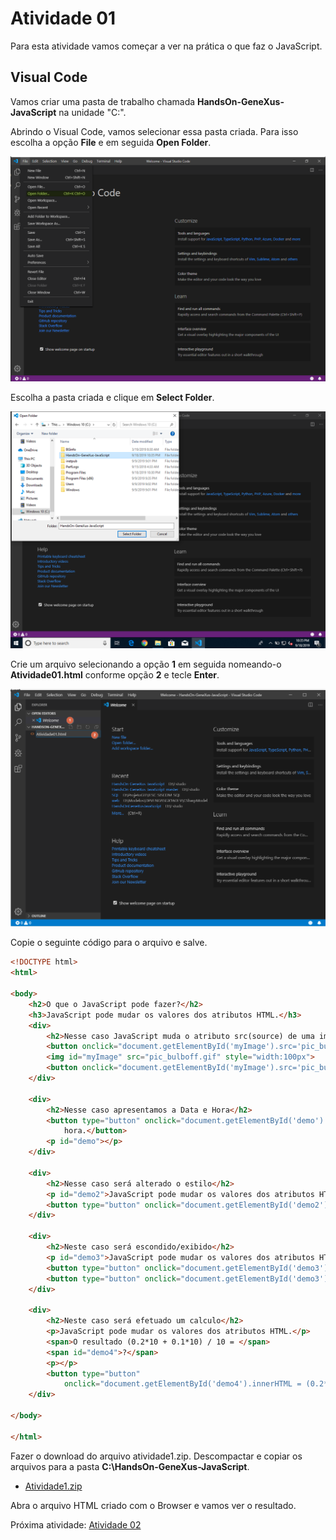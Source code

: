 # Atividade 01
Para esta atividade vamos começar a ver na prática o que faz o JavaScript.

## Visual Code

Vamos criar uma pasta de trabalho chamada **HandsOn-GeneXus-JavaScript** na unidade "C:\".

Abrindo o Visual Code, vamos selecionar essa pasta criada. Para isso escolha a opção **File** e em seguida **Open Folder**.

![Abrir Pasta](/Image/Requisitos05.png)

Escolha a pasta criada e clique em **Select Folder**.

![Escolher Pasta](/Image/Requisitos06.png)

Crie um arquivo selecionando a opção **1** em seguida nomeando-o **Atividade01.html** conforme opção **2** e tecle **Enter**.

![Criando arquivo](/Image/Requisitos07.png)

Copie o seguinte código para o arquivo e salve.

```html
<!DOCTYPE html>
<html>

<body>
    <h2>O que o JavaScript pode fazer?</h2>
    <h3>JavaScript pode mudar os valores dos atributos HTML.</h3>
    <div>
        <h2>Nesse caso JavaScript muda o atributo src(source) de uma imagem.</h2>
        <button onclick="document.getElementById('myImage').src='pic_bulbon.gif'">Ligar</button>
        <img id="myImage" src="pic_bulboff.gif" style="width:100px">
        <button onclick="document.getElementById('myImage').src='pic_bulboff.gif'">Desligar</button>
    </div>

    <div>
        <h2>Nesse caso apresentamos a Data e Hora</h2>
        <button type="button" onclick="document.getElementById('demo').innerHTML = Date()">Clique para exibir a data e
            hora.</button>
        <p id="demo"></p>
    </div>

    <div>
        <h2>Nesse caso será alterado o estilo</h2>
        <p id="demo2">JavaScript pode mudar os valores dos atributos HTML.</p>
        <button type="button" onclick="document.getElementById('demo2').style.fontSize='35px'">Clique!</button>
    </div>

    <div>
        <h2>Neste caso será escondido/exibido</h2>
        <p id="demo3">JavaScript pode mudar os valores dos atributos HTML.</p>
        <button type="button" onclick="document.getElementById('demo3').style.display='none'">Esconder</button>
        <button type="button" onclick="document.getElementById('demo3').style.display='block'">Exibir</button>
    </div>

    <div>
        <h2>Neste caso será efetuado um calculo</h2>
        <p>JavaScript pode mudar os valores dos atributos HTML.</p>
        <span>O resultado (0.2*10 + 0.1*10) / 10 = </span>
        <span id="demo4">?</span>
        <p></p>
        <button type="button"
            onclick="document.getElementById('demo4').innerHTML = (0.2*10 + 0.1*10) / 10">Calcular</button>
    </div>

</body>

</html>
```

Fazer o download do arquivo atividade1.zip. Descompactar e copiar os arquivos para a pasta **C:\HandsOn-GeneXus-JavaScript**.

- [Atividade1.zip](https://github.com/3g2ld1n0/HandsOn-GeneXus-JavaScript/blob/master/Arquivos/Atividade01.zip)

Abra o arquivo HTML criado com o Browser e vamos ver o resultado.

Próxima atividade: [Atividade 02](ATIVIDADE02.md)